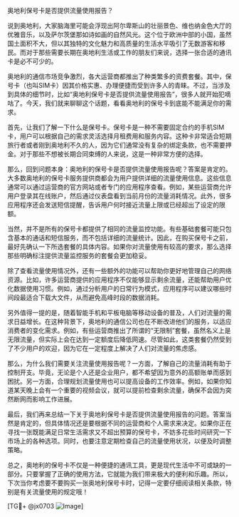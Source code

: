 奥地利保号卡是否提供流量使用报告？

说到奥地利，大家脑海里可能会浮现出阿尔卑斯山的壮丽景色、维也纳金色大厅的优雅音乐，以及萨尔茨堡那如诗如画的自然风光。这个位于欧洲中部的小国，虽然国土面积不大，但以其独特的文化魅力和高质量的生活水平吸引了无数游客和移民。而对于那些需要长期在奥地利生活或工作的朋友们来说，选择一张合适的通讯卡是必不可少的。

奥地利的通信市场竞争激烈，各大运营商都推出了种类繁多的资费套餐。其中，保号卡（也叫SIM卡）因其价格实惠、办理便捷而受到许多人的青睐。不过，当涉及到具体的细节时，比如“奥地利保号卡是否提供流量使用报告”，很多人就开始犯嘀咕了。今天，我们就来聊聊这个话题，看看奥地利的保号卡到底能不能满足你的需求。

首先，让我们了解一下什么是保号卡。保号卡是一种不需要固定合约的手机SIM卡，用户可以根据自己的需求灵活选择月租费用和服务内容。这种卡非常适合短期旅行者或者刚到奥地利不久的人，因为它们通常没有复杂的绑定条款，也不需要押金。对于那些不想被长期合同束缚的人来说，这是一种非常方便的选择。

那么，回到问题本身：奥地利的保号卡是否提供流量使用报告呢？答案是肯定的。大多数奥地利的保号卡服务提供商都会为用户提供详细的流量使用信息。这些信息通常可以通过运营商的官方网站或者专门的应用程序查看。例如，某些运营商允许用户登录其在线账户，然后通过仪表盘看到当前月份的流量消耗情况。此外，很多应用程序还会发送短信提醒，告诉用户何时接近流量上限或已经超出了设定的限额。

当然，并不是所有的保号卡都提供了相同的流量监控功能。有些基础套餐可能只包含基本的通话和短信服务，而不包括详细的流量统计。因此，在购买保号卡之前，最好先确认一下所选套餐的具体内容。如果你对流量使用有较高的要求，那么选择那些明确标注提供流量监控服务的套餐会更加稳妥。

除了查看流量使用情况外，还有一些额外的功能可以帮助你更好地管理自己的网络资源。比如，许多运营商提供的应用程序不仅能够显示剩余流量，还能帮助用户优化数据使用习惯。例如，通过分析用户的日常行为模式，应用程序可以建议哪些时间段最适合下载大文件，从而避免高峰时段的数据消耗。

另外值得一提的是，随着智能手机和平板电脑等移动设备的普及，人们对流量的需求日益增长。在这种背景下，奥地利的通信公司也在不断改进他们的服务，以适应消费者的变化需求。例如，有些运营商推出了所谓的“无限制”套餐，虽然名义上是无限流量，但实际上会在达到一定额度后降低网速。尽管如此，这类套餐仍然受到了不少用户的欢迎，因为它在一定程度上解决了人们对流量的焦虑感。

那么，为什么我们需要关注流量使用报告呢？一方面，了解自己的流量消耗有助于控制开支。毕竟，无论是个人还是企业用户，都不希望因为意外的高额账单而感到困扰。另一方面，合理规划流量使用也可以提高设备的工作效率。例如，如果你知道某天晚上会有一个重要的视频会议，就可以提前检查剩余流量，确保不会因为突然断网而影响工作进展。

最后，我们再来总结一下关于奥地利保号卡是否提供流量使用报告的问题。答案当然是肯定的，但具体情况还是要根据不同的运营商和个人需求来决定。如果你正在寻找一张既能满足日常生活需求又不超出预算的保号卡，不妨多花些时间研究一下市场上的各种选项。同时，也要注意定期检查自己的流量使用状况，以便及时调整策略。

总之，奥地利的保号卡不仅是一种便捷的通讯工具，更是现代生活中不可或缺的一部分。只要掌握了正确的使用方法，它就能为我们带来极大的便利和乐趣。所以，下次当你考虑要不要购买一张奥地利保号卡时，记得一定要仔细阅读相关条款，特别是有关流量使用的规定哦！

[TG💪+ @jx0703 ![Image](https://github.com/user-attachments/assets/dbca1d08-cadb-493c-b0ec-ad6f7a83f270)]